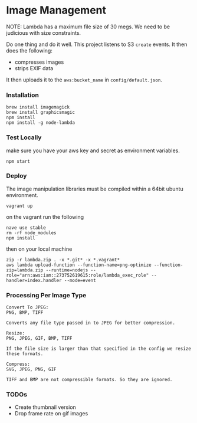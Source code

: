 # Image Management

NOTE: Lambda has a maximum file size of 30 megs. We need to be judicious with size constraints.

Do one thing and do it well. This project listens to S3 `create` events. It then does the following:

* compresses images
* strips EXIF data

It then uploads it to the `aws:bucket_name` in `config/default.json`.

### Installation

```
brew install imagemagick
brew install graphicsmagic
npm install
npm install -g node-lambda
```

### Test Locally

make sure you have your aws key and secret as environment variables.

```
npm start
```

### Deploy

The image manipulation libraries must be compiled within a 64bit ubuntu environment.

```
vagrant up
```

on the vagrant run the following

```
nave use stable
rm -rf node_modules
npm install
```

then on your local machine

```
zip -r lambda.zip . -x *.git* -x *.vagrant*
aws lambda upload-function --function-name=png-optimize --function-zip=lambda.zip --runtime=nodejs --role="arn:aws:iam::273752619615:role/lambda_exec_role" --handler=index.handler --mode=event
```

### Processing Per Image Type

```
Convert To JPEG:
PNG, BMP, TIFF

Converts any file type passed in to JPEG for better compression.
```

```
Resize:
PNG, JPEG, GIF, BMP, TIFF

If the file size is larger than that specified in the config we resize these formats.
```

```
Compress:
SVG, JPEG, PNG, GIF

TIFF and BMP are not compressible formats. So they are ignored.
```

### TODOs

* Create thumbnail version
* Drop frame rate on gif images
